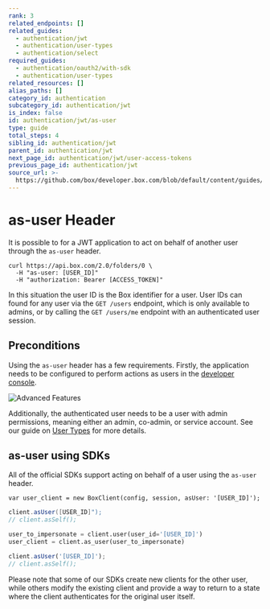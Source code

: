 ```yaml
---
rank: 3
related_endpoints: []
related_guides:
  - authentication/jwt
  - authentication/user-types
  - authentication/select
required_guides:
  - authentication/oauth2/with-sdk
  - authentication/user-types
related_resources: []
alias_paths: []
category_id: authentication
subcategory_id: authentication/jwt
is_index: false
id: authentication/jwt/as-user
type: guide
total_steps: 4
sibling_id: authentication/jwt
parent_id: authentication/jwt
next_page_id: authentication/jwt/user-access-tokens
previous_page_id: authentication/jwt
source_url: >-
  https://github.com/box/developer.box.com/blob/default/content/guides/authentication/jwt/as-user.md
---
```


# as-user Header

It is possible to for a JWT application to act on behalf of another user
through the `as-user` header.

```curl
curl https://api.box.com/2.0/folders/0 \
  -H "as-user: [USER_ID]"
  -H "authorization: Bearer [ACCESS_TOKEN]"
```

<Message>

In this situation the user ID is the Box identifier for a user. User IDs can
found for any user via the `GET /users` endpoint, which is only available to
admins, or by calling the `GET /users/me` endpoint with an authenticated user session.

</Message>

## Preconditions

Using the `as-user` header has a few requirements. Firstly, the application
needs to be configured to perform actions as users in the [developer
console][devconsole].

<ImageFrame border center>

![Advanced Features](./enable-perform-actions-as-users.png)

</ImageFrame>

Additionally, the authenticated user needs to be a user with admin permissions,
meaning either an admin, co-admin, or service account. See our guide on [User
Types](g://authentication/user-types) for more details.

## as-user using SDKs

All of the official SDKs support acting on behalf of a user using the `as-user` header.

<Tabs>

<Tab title='.NET'>

```dotnet
var user_client = new BoxClient(config, session, asUser: '[USER_ID]');
```

</Tab>
<Tab title='Java'>

```java
client.asUser([USER_ID]");
// client.asSelf();
```

</Tab>
<Tab title='Python'>

```python
user_to_impersonate = client.user(user_id='[USER_ID]')
user_client = client.as_user(user_to_impersonate)
```

</Tab>
<Tab title='Node'>

```js
client.asUser('[USER_ID]');
// client.asSelf();
```

</Tab>

</Tabs>

<Message warning>

Please note that some of our SDKs create new clients for the other user, while
others modify the existing client and provide a way to return to a state where
the client authenticates for the original user itself.

</Message>

[devconsole]: https://app.box.com/developers/console
